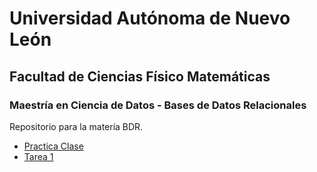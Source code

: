 # Universidad Autónoma de Nuevo León
## Facultad de Ciencias Físico Matemáticas
### Maestría en Ciencia de Datos - Bases de Datos Relacionales

Repositorio para la matería BDR.

- [Practica Clase](PracticaC/inv.md)
- [Tarea 1](Tarea1/inv.md)
